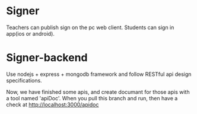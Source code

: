 # Signer
Teachers can publish sign on the pc web client. Students can sign in app(ios or android).

# Signer-backend
Use nodejs + express + mongodb framework and follow RESTful api design specifications.

Now, we have finished some apis, and create documant for those apis with a tool named 'apiDoc'. When you pull this branch and run, then have a check at [http://localhost:3000/apidoc](http://localhost:3000/apidoc) 